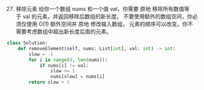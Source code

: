 27. 移除元素
给你一个数组 nums 和一个值 val，你需要 原地 移除所有数值等于 val 的元素，并返回移除后数组的新长度。
不要使用额外的数组空间，你必须仅使用 O(1) 额外空间并 原地 修改输入数组。
元素的顺序可以改变。你不需要考虑数组中超出新长度后面的元素。

```python
class Solution:
    def removeElement(self, nums: List[int], val: int) -> int:
        slow = -1
        for i in range(0, len(nums)):
            if nums[i] != val:
                slow += 1
                nums[slow] = nums[i]
        return slow + 1
```
